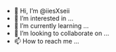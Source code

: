 - 👋 Hi, I’m @iiesXseii
- 👀 I’m interested in ...
- 🌱 I’m currently learning ...
- 💞️ I’m looking to collaborate on ...
- 📫 How to reach me ...

<!---
iiesXseii/iiesXseii is a ✨ special ✨ repository because its `README.md` (this file) appears on your GitHub profile.
You can click the Preview link to take a look at your changes.
--->
